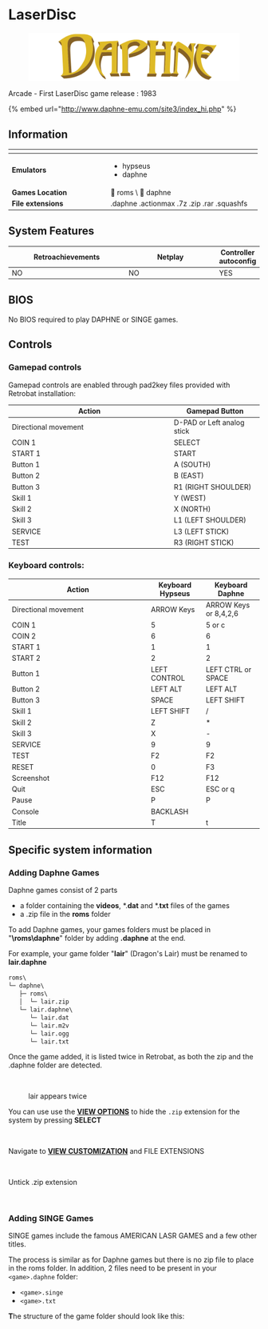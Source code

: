 # LaserDisc

<div align="left">

<figure><img src="https://raw.githubusercontent.com/fabricecaruso/es-theme-carbon/52ff37c9e265587d006945a2ba695b5a962b3a3d/art/logos/daphne.svg" alt=""><figcaption></figcaption></figure>

</div>

Arcade - First LaserDisc game release : 1983

{% embed url="http://www.daphne-emu.com/site3/index_hi.php" %}

## Information

<table data-header-hidden><thead><tr><th width="184"></th><th></th><th data-hidden></th></tr></thead><tbody><tr><td><strong>Emulators</strong></td><td><ul><li>hypseus</li><li>daphne</li></ul></td><td></td></tr><tr><td><strong>Games Location</strong></td><td><span data-gb-custom-inline data-tag="emoji" data-code="1f4c1">📁</span> roms \ <span data-gb-custom-inline data-tag="emoji" data-code="1f4c2">📂</span> daphne</td><td></td></tr><tr><td><strong>File extensions</strong></td><td>.daphne .actionmax .7z .zip .rar .squashfs</td><td></td></tr></tbody></table>

## System Features

<table><thead><tr><th width="245">Retroachievements</th><th width="200">Netplay</th><th>Controller autoconfig</th></tr></thead><tbody><tr><td>NO</td><td>NO</td><td>YES</td></tr></tbody></table>

## BIOS

No BIOS required to play DAPHNE or SINGE games.

## Controls

### Gamepad controls&#x20;

Gamepad controls are enabled through pad2key files provided with Retrobat installation:

<table><thead><tr><th width="311">Action</th><th>Gamepad Button</th></tr></thead><tbody><tr><td>Directional movement</td><td>D-PAD or Left analog stick</td></tr><tr><td>COIN 1</td><td>SELECT</td></tr><tr><td>START 1</td><td>START</td></tr><tr><td>Button 1</td><td>A (SOUTH)</td></tr><tr><td>Button 2</td><td>B (EAST)</td></tr><tr><td>Button 3</td><td>R1 (RIGHT SHOULDER)</td></tr><tr><td>Skill 1</td><td>Y (WEST)</td></tr><tr><td>Skill 2</td><td>X (NORTH)</td></tr><tr><td>Skill 3</td><td>L1 (LEFT SHOULDER)</td></tr><tr><td>SERVICE</td><td>L3 (LEFT STICK)</td></tr><tr><td>TEST</td><td>R3 (RIGHT STICK)</td></tr></tbody></table>



### Keyboard controls:

<table><thead><tr><th width="265">Action</th><th>Keyboard Hypseus</th><th>Keyboard Daphne</th></tr></thead><tbody><tr><td>Directional movement</td><td>ARROW Keys</td><td>ARROW Keys or 8,4,2,6</td></tr><tr><td>COIN 1</td><td>5</td><td>5 or c</td></tr><tr><td>COIN 2</td><td>6</td><td>6</td></tr><tr><td>START 1</td><td>1</td><td>1</td></tr><tr><td>START 2</td><td>2</td><td>2</td></tr><tr><td>Button 1</td><td>LEFT CONTROL</td><td>LEFT CTRL or SPACE</td></tr><tr><td>Button 2</td><td>LEFT ALT</td><td>LEFT ALT</td></tr><tr><td>Button 3</td><td>SPACE</td><td>LEFT SHIFT</td></tr><tr><td>Skill 1</td><td>LEFT SHIFT</td><td>/</td></tr><tr><td>Skill 2</td><td>Z</td><td>*</td></tr><tr><td>Skill 3</td><td>X</td><td>-</td></tr><tr><td>SERVICE</td><td>9</td><td>9</td></tr><tr><td>TEST</td><td>F2</td><td>F2</td></tr><tr><td>RESET</td><td>0</td><td>F3</td></tr><tr><td>Screenshot</td><td>F12</td><td>F12</td></tr><tr><td>Quit</td><td>ESC</td><td>ESC or q</td></tr><tr><td>Pause</td><td>P</td><td>P</td></tr><tr><td>Console</td><td>BACKLASH</td><td></td></tr><tr><td>Title</td><td>T</td><td>t</td></tr></tbody></table>

## Specific system information

### Adding Daphne Games

Daphne games consist of 2 parts

* a folder containing the **videos**, \*.**dat** and \*.**txt** files of the games
* a .zip file in the **roms** folder

To add Daphne games, your games folders must be placed in "**\roms\daphne**" folder by adding **.daphne** at the end.

For example, your game folder "**lair**" (Dragon's Lair) must be renamed to **lair.daphne**

```
roms\
└─ daphne\
   ├─ roms\
   │  └─ lair.zip
   └─ lair.daphne\
      └─ lair.dat
      └─ lair.m2v
      └─ lair.ogg
      └─ lair.txt
```

Once the game added, it is listed twice in Retrobat, as both the zip and the .daphne folder are detected.

<div align="left">

<figure><img src="https://i.imgur.com/crqriZ1.png" alt=""><figcaption><p>lair appears twice</p></figcaption></figure>

</div>

You can use use the [**VIEW OPTIONS**](../../../navigation/view-options.md) to hide the `.zip` extension for the system by pressing **SELECT**

<div align="left">

<figure><img src="https://i.imgur.com/dQngpx5.png" alt=""><figcaption></figcaption></figure>

</div>

Navigate to [**VIEW CUSTOMIZATION**](../../../navigation/view-options.md#view-options) and FILE EXTENSIONS

<div align="left">

<figure><img src="https://i.imgur.com/JT7AqDc.png" alt=""><figcaption></figcaption></figure>

</div>

Untick .zip extension

<div align="left">

<figure><img src="https://i.imgur.com/B38zdIa.png" alt=""><figcaption></figcaption></figure>

</div>

### Adding SINGE Games

SINGE games include the famous AMERICAN LASR GAMES and a few other titles.

The process is similar as for Daphne games but there is no zip file to place in the roms folder. In addition, 2 files need to be present in your `<game>.daphne` folder:

* `<game>.singe`
* `<game>.txt`

**T**he structure of the game folder should look like this:

<div align="left">

<figure><img src="https://i.imgur.com/QPFt4jZ.jpg" alt=""><figcaption></figcaption></figure>

</div>
